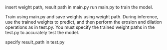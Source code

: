 insert weight path, result path in main.py
run main.py to train the model.

Train using main.py and save weights using weight path. 
During inference, use the trained weights to predict, and then perform the erosion and dilation operations as in test.py. You must specify the trained weight paths in the test.py to accurately test the model.

specify result_path in test.py